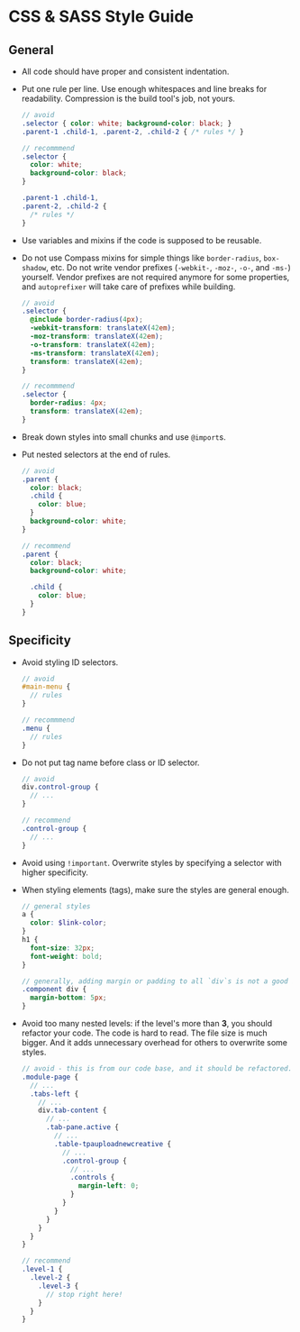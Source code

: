 # CSS & SASS Style Guide

## General

- All code should have proper and consistent indentation.

- Put one rule per line. Use enough whitespaces and line breaks for readability. Compression is the build tool's job, not yours.

  ```scss
  // avoid
  .selector { color: white; background-color: black; }
  .parent-1 .child-1, .parent-2, .child-2 { /* rules */ }

  // recommmend
  .selector {
    color: white;
    background-color: black;
  }

  .parent-1 .child-1,
  .parent-2, .child-2 {
    /* rules */
  }
  ```

- Use variables and mixins if the code is supposed to be reusable.

- Do not use Compass mixins for simple things like `border-radius`, `box-shadow`, etc. Do not write vendor prefixes (`-webkit-`, `-moz-`, `-o-`, and `-ms-`) yourself. Vendor prefixes are not required anymore for some properties, and `autoprefixer` will take care of prefixes while building.

  ```scss
  // avoid
  .selector {
    @include border-radius(4px);
    -webkit-transform: translateX(42em);
    -moz-transform: translateX(42em);
    -o-transform: translateX(42em);
    -ms-transform: translateX(42em);
    transform: translateX(42em);
  }

  // recommmend
  .selector {
    border-radius: 4px;
    transform: translateX(42em);
  }
  ```

- Break down styles into small chunks and use `@import`s.

- Put nested selectors at the end of rules.

  ```scss
  // avoid
  .parent {
    color: black;
    .child {
      color: blue;
    }
    background-color: white;
  }

  // recommend
  .parent {
    color: black;
    background-color: white;

    .child {
      color: blue;
    }
  }
  ```

## Specificity

- Avoid styling ID selectors.

  ```scss
  // avoid
  #main-menu {
    // rules
  }

  // recommmend
  .menu {
    // rules
  }
  ```

- Do not put tag name before class or ID selector.
  ```scss
  // avoid
  div.control-group {
    // ...
  }

  // recommend
  .control-group {
    // ...
  }
  ```

- Avoid using `!important`. Overwrite styles by specifying a selector with higher specificity.

- When styling elements (tags), make sure the styles are general enough.

  ```scss
  // general styles
  a {
    color: $link-color;
  }
  h1 {
    font-size: 32px;
    font-weight: bold;
  }

  // generally, adding margin or padding to all `div`s is not a good idea
  .component div {
    margin-bottom: 5px;
  }
  ```

- Avoid too many nested levels: if the level's more than **3**, you should refactor your code. The code is hard to read. The file size is much bigger. And it adds unnecessary overhead for others to overwrite some styles.

  ```scss
  // avoid - this is from our code base, and it should be refactored.
  .module-page {
    // ...
    .tabs-left {
      // ...
      div.tab-content {
        // ...
        .tab-pane.active {
          // ...
          .table-tpauploadnewcreative {
            // ...
            .control-group {
              // ...
              .controls {
                margin-left: 0;
              }
            }
          }
        }
      }
    }
  }

  // recommend
  .level-1 {
    .level-2 {
      .level-3 {
        // stop right here!
      }
    }
  }
  ```
